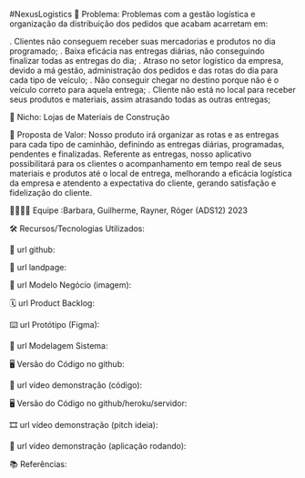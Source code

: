 #NexusLogistics
🙁 Problema: 
Problemas com a gestão logística e organização da distribuição dos pedidos que acabam acarretam em:


. Clientes não conseguem receber suas mercadorias e produtos no dia programado;
. Baixa eficácia nas entregas diárias, não conseguindo finalizar todas as entregas do dia;
. Atraso no setor logístico da empresa, devido a má gestão, administração dos pedidos e das rotas do dia para cada tipo de veículo;
. Não conseguir chegar no destino porque não é o veículo correto para aquela entrega;
. Cliente não está no local para receber seus produtos e materiais, assim atrasando todas as outras entregas;

🙂 Nicho: Lojas de Materiais de Construção

🎁 Proposta de Valor: Nosso produto irá organizar as rotas
e as entregas para cada tipo de caminhão, definindo as entregas diárias, programadas, pendentes e
finalizadas. Referente as entregas, nosso aplicativo possibilitará para os clientes
o acompanhamento em tempo real de seus materiais e produtos até o local de entrega, 
melhorando a eficácia logística da empresa e atendento a expectativa do cliente, gerando
satisfação e fidelização do cliente.

🧑‍💻👩‍💻 Equipe :Barbara, Guilherme, Rayner, Róger (ADS12) 2023

🛠️ Recursos/Tecnologias Utilizados: 

🔗 url github: 

🛬 url landpage:

🤝 url Modelo Negócio (imagem):

🗓️ url Product Backlog:

⌨️ url Protótipo (Figma):

📝 url Modelagem Sistema:

🖥️ Versão do Código no github:

🎥 url vídeo demonstração (código):

🖥️ Versão do Código no github/heroku/servidor:

🎞️ url vídeo demonstração (pitch ideia):

🎥 url vídeo demonstração (aplicação rodando):

📚 Referências:
